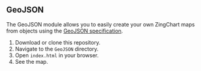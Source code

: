## GeoJSON

The GeoJSON module allows you to easily create your own ZingChart maps from objects using the [GeoJSON specification](http://geojson.org/geojson-spec.html). 

1. Download or clone this repository.
2. Navigate to the `GeoJSON` directory.
3. Open `index.html` in your browser.
4. See the map.